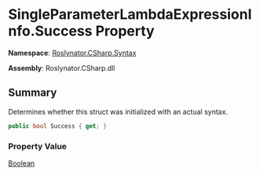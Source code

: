 # SingleParameterLambdaExpressionInfo\.Success Property

**Namespace**: [Roslynator.CSharp.Syntax](../../README.md)

**Assembly**: Roslynator\.CSharp\.dll

## Summary

Determines whether this struct was initialized with an actual syntax\.

```csharp
public bool Success { get; }
```

### Property Value

[Boolean](https://docs.microsoft.com/en-us/dotnet/api/system.boolean)

